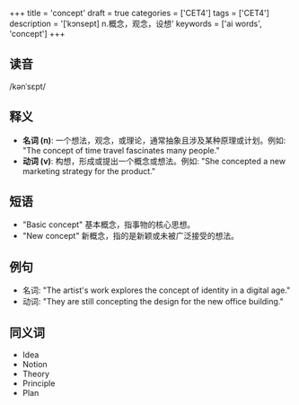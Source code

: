 +++
title = 'concept'
draft = true
categories = ['CET4']
tags = ['CET4']
description = '[ˈkɔnsept] n.概念，观念，设想'
keywords = ['ai words', 'concept']
+++

## 读音
/kənˈsɛpt/

## 释义
- **名词 (n)**: 一个想法，观念，或理论，通常抽象且涉及某种原理或计划。例如: "The concept of time travel fascinates many people."
- **动词 (v)**: 构想，形成或提出一个概念或想法。例如: "She concepted a new marketing strategy for the product."

## 短语
- "Basic concept" 基本概念，指事物的核心思想。
- "New concept" 新概念，指的是新颖或未被广泛接受的想法。

## 例句
- 名词: "The artist's work explores the concept of identity in a digital age."
- 动词: "They are still concepting the design for the new office building."

## 同义词
- Idea
- Notion
- Theory
- Principle
- Plan
